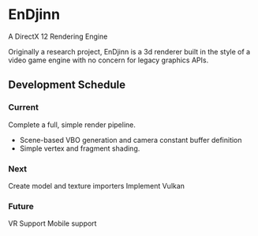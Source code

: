 # EnDjinn
A DirectX 12 Rendering Engine

Originally a research project, EnDjinn is a 3d renderer built in the style of a video game engine with no concern for legacy graphics APIs.

## Development Schedule

### Current
Complete a full, simple render pipeline.
- Scene-based VBO generation and camera constant buffer definition
- Simple vertex and fragment shading.

### Next
Create model and texture importers
Implement Vulkan

### Future
VR Support
Mobile support
